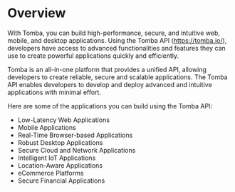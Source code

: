 # Overview

With Tomba, you can build high-performance, secure, and intuitive web, mobile, and desktop applications. Using the Tomba API (<https://tomba.io/>), developers have access to advanced functionalities and features they can use to create powerful applications quickly and efficiently.

Tomba is an all-in-one platform that provides a unified API, allowing developers to create reliable, secure and scalable applications. The Tomba API enables developers to develop and deploy advanced and intuitive applications with minimal effort.

Here are some of the applications you can build using the Tomba API:

- Low-Latency Web Applications
- Mobile Applications
- Real-Time Browser-based Applications
- Robust Desktop Applications
- Secure Cloud and Network Applications
- Intelligent IoT Applications
- Location-Aware Applications
- eCommerce Platforms
- Secure Financial Applications

